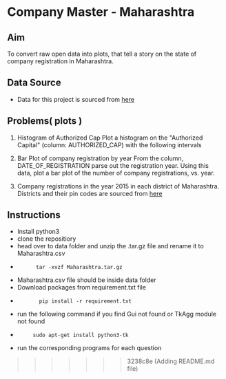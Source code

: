 # Company Master - Maharashtra


## Aim

To convert raw open data into plots, that tell a story on the state of company registration in Maharashtra.

## Data Source

* Data for this project is sourced from [here](https://data.gov.in/catalog/company-master-data)

## Problems( plots )
 
 1. Histogram of Authorized Cap
     Plot a histogram on the "Authorized Capital" (column: AUTHORIZED_CAP) with the following intervals

2. Bar Plot of company registration by year
From the column, DATE_OF_REGISTRATION parse out the registration year. Using this data, plot a bar plot of the number of company registrations, vs. year.

3. Company registrations in the year 2015 in each district of Maharashtra. Districts and their pin codes are sourced from [here]()


## Instructions

* Install python3 
* clone the repositiory
* head over to data folder and unzip the .tar.gz file and rename it to Maharashtra.csv
* ```
        tar -xvzf Maharashtra.tar.gz  
  ```
* Maharashtra.csv file should be inside data folder
* Download packages from requirement.txt file
* ```
         pip install -r requirement.txt
  ```
*  run the following command if you find Gui not found or TkAgg module not found
*  ```
        sudo apt-get install python3-tk
   ```
* run the corresponding programs for each question
>>>>>>> 3238c8e (Adding README.md file)
